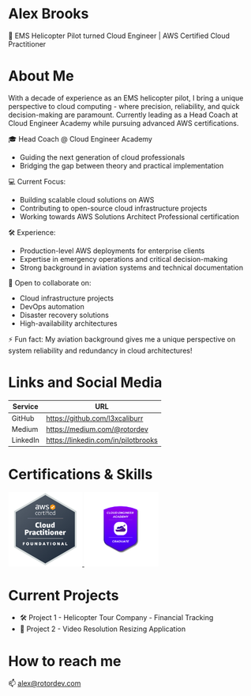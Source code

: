 # Alex Brooks
🚁 EMS Helicopter Pilot turned Cloud Engineer | AWS Certified Cloud Practitioner

# About Me
With a decade of experience as an EMS helicopter pilot, I bring a unique perspective to cloud computing - where precision, reliability, and quick decision-making are paramount. Currently leading as a Head Coach at Cloud Engineer Academy while pursuing advanced AWS certifications.

🎓 Head Coach @ Cloud Engineer Academy
- Guiding the next generation of cloud professionals
- Bridging the gap between theory and practical implementation

💻 Current Focus:
- Building scalable cloud solutions on AWS
- Contributing to open-source cloud infrastructure projects
- Working towards AWS Solutions Architect Professional certification

🛠️ Experience:
- Production-level AWS deployments for enterprise clients
- Expertise in emergency operations and critical decision-making
- Strong background in aviation systems and technical documentation

🤝 Open to collaborate on:
- Cloud infrastructure projects
- DevOps automation
- Disaster recovery solutions
- High-availability architectures

⚡ Fun fact: My aviation background gives me a unique perspective on system reliability and redundancy in cloud architectures!

# Links and Social Media
| Service | URL |
|---------|-----|
| GitHub | https://github.com/l3xcaliburr |
| Medium | https://medium.com/@rotordev |
| LinkedIn | https://linkedin.com/in/pilotbrooks |

# Certifications & Skills
<a href="https://www.credly.com/badges/92911053-8410-404e-ab8c-3a533077684f/public_url">
  <img src="https://github.com/l3xcaliburr/l3xcaliburr/raw/main/aws-certified-cloud-practitioner.png" width="150" alt="AWS Certified Cloud Practitioner">
</a>

<a href="https://www.cloudengineeracademy.io/">
  <img src="https://github.com/l3xcaliburr/l3xcaliburr/raw/main/academy-badge.png" width="150" alt="Cloud Engineer Academy Graduate">
</a>



# Current Projects
- 🛠️ Project 1 - Helicopter Tour Company - Financial Tracking
- 🚀 Project 2 - Video Resolution Resizing Application

# How to reach me
📫 alex@rotordev.com
